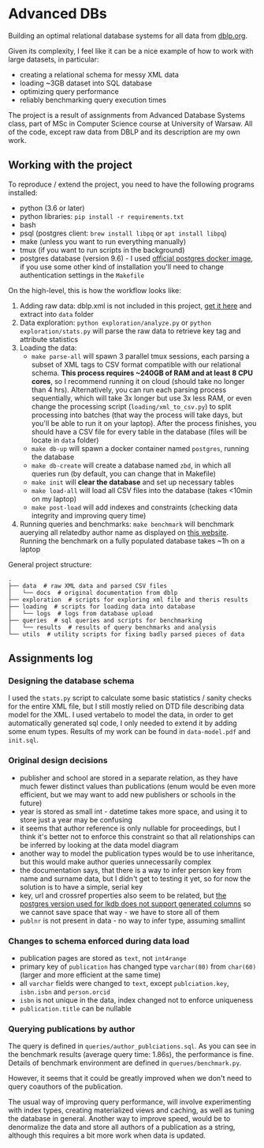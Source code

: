 # Advanced DBs

Building an optimal relational database systems for all data from [dblp.org](https://dblp.org).

Given its complexity, I feel like it can be a nice example of how to work with large datasets, in particular:

-   creating a relational schema for messy XML data
-   loading ~3GB dataset into SQL database
-   optimizing query performance
-   reliably benchmarking query execution times

The project is a result of assignments from Advanced Database Systems class, part of MSc in Computer Science
course at University of Warsaw. All of the code, except raw data from DBLP and its description are my own work.


## Working with the project

To reproduce / extend the project, you need to have the following programs installed:

-   python (3.6 or later)
-   python libraries: `pip install -r requirements.txt`
-   bash
-   psql (postgres client: `brew install libpq` or `apt install libpq`)
-   make (unless you want to run everything manually)
-   tmux (if you want to run scripts in the background)
-   postgres database (version 9.6) - I used [official postgres docker image](https://hub.docker.com/_/postgres), 
    if you use some other kind of installation you'll need to change authentication settings in the `Makefile`

On the high-level, this is how the workflow looks like:

1.  Adding raw data: dblp.xml is not included in this project, [get it here](https://dblp.org/xml/)
    and extract into `data` folder
2.  Data exploration: `python exploration/analyze.py` or `python exploration/stats.py` will parse
    the raw data to retrieve key tag and attribute statistics
3.  Loading the data:
    -    `make parse-all` will spawn 3 parallel tmux sessions, each parsing a subset of XML tags to CSV format
        compatible with our relational schema. **This process requires ~240GB of RAM and at least 8 CPU cores**,
        so I recommend running it on cloud (should take no longer than 4 hrs). Alternatively, you can run each
        parsing process sequentially, which will take 3x longer but use 3x less RAM, or even change the processing
        script (`loading/xml_to_csv.py`) to split processing into batches (that way the process will take days,
        but you'll be able to run it on your laptop). After the process finishes, you should have a CSV file
        for every table in the database (files will be locate in `data` folder)
    -    `make db-up` will spawn a docker container named `postgres`, running the database
    -    `make db-create` will create a database named `zbd`, in which all queries run
        (by default, you can change that in Makefile)
    -    `make init` will **clear the database** and set up necessary tables
    -    `make load-all` will load all CSV files into the database (takes <10min on my laptop)
    -    `make post-load` will add indexes and constraints (checking data integrity and improving query time)
4.  Running queries and benchmarks: `make benchmark` will benchmark auerying all relatedby author name
    as displayed on [this website](https://dblp.uni-trier.de/pers/hd/d/Diks:Krzysztof). 
    Running the benchmark on a fully populated database takes ~1h on a laptop

General project structure:

```
.
├── data  # raw XML data and parsed CSV files 
│   └── docs  # original documentation from dblp
├── exploration  # scripts for exploring xml file and theris results
├── loading  # scripts for loading data into database
│   └── logs  # logs from database upload
├── queries  # sql queries and scripts for benchmarking
│   └── results  # results of query benchmarks and analysis
└── utils  # utility scripts for fixing badly parsed pieces of data
```


## Assignments log

### Designing the database schema

I used the `stats.py` script to calculate some basic statistics / sanity checks for the entire XML file,
but I still mostly relied on DTD file describing data model for the XML. I used vertabelo to model the data, 
in order to get automatically generated sql code, I only needed to extend it by
adding some enum types. Results of my work can be found in `data-model.pdf` and `init.sql`.


### Original design decisions

-   publisher and school are stored in a separate relation, as they have much fewer distinct values than publications
    (enum would be even more efficient, but we may want to add new publishers or schools in the future)
-   year is stored as small int - datetime takes more space, and using it to store just a year may be confusing
-   it seems that author reference is only nullable for proceedings, but I think it's better not to enforce this constraint
    so that all relationships can be inferred by looking at the data model diagram
-   another way to model the publication types would be to use inheritance, but this would make author queries
    unnecessarily complex
-   the documentation says, that there is a way to infer person key from name and surname data,
    but I didn't get to testing it yet, so for now the solution is to have a simple, serial key
-   key, url and crossref properties also seem to be related, but 
    [the postgres version used for lkdb does not support generated columns](https://stackoverflow.com/a/8250729)
    so we cannot save space that way - we have to store all of them
-   `publnr` is not present in data - no way to infer type, assuming smallint


### Changes to schema enforced during data load

-   publication pages are stored as `text`, not `int4range`
-   primary key of `publication` has changed type `varchar(80)` from `char(60)` (larger and more efficient at the same time)
-   all `varchar` fields were changed to `text`, except `publciation.key`, `isbn.isbn` and `person.orcid`
-   `isbn` is not unique in the data, index changed not to enforce uniqueness
-   `publication.title` can be nullable


### Querying publications by author

The query is defined in `queries/author_publciations.sql`. As you can see in the benchmark results
(average query time: 1.86s), the performance is fine. Details of benchmark environment are defined
in `querues/benchmark.py`.

However, it seems that it could be greatly improved when we don't need to query coauthors of the publication.

The usual way of improving query performance, will involve experimenting with index types, creating materialized views
and caching, as well as tuning the database in general. Another way to improve speed, would be to denormalize the data 
and store all authors of a publication as a string, although this requires a bit more work when data is updated.
